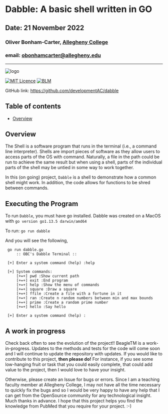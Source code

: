 # Dabble: A basic shell written in GO
## Date: 21 November 2022
### Oliver Bonham-Carter, [Allegheny College](https://allegheny.edu/)
### email: obonhamcarter@allegheny.edu

---
![logo](graphics/beagleTM_logo2.png)

[![MIT Licence](https://img.shields.io/bower/l/bootstrap)](https://opensource.org/licenses/MIT)
[![BLM](https://img.shields.io/badge/BlackLivesMatter-yellow)](https://blacklivesmatter.com/)

GitHub link: https://github.com/developmentAC/dabble

## Table of contents

* [Overview](#overview)

## Overview

The Shell is a software program that runs in the terminal (i.e., a command line interpreter).
Shells are import pieces of software as they allow users to access parts of the
OS with command. Naturally, a file in the path could be run to achieve the same
result but when using a shell, parts of the individual parts of the shell
may be untied in some way to work together.

In this (on going) project, `Dabble` is a shell to demonstrate how a common shell might work. In addition, the code allows for functions to be shred between commands.

## Executing the Program

To run `Dabble`, you must have go installed. Dabble was created on a MacOS with `go version go1.13.5 darwin/amd64` 

To run: `go run dabble`

And you will see the following,

```
 go run dabble.go 
	 :: OBC's Dabble Terminal ::

 [+] Enter a system command (help) :help

 [+] System commands:
	 [+=+] pwd :Show current path
	 [+=+] exit :End program
	 [+=+] help :Show the menu of commands
	 [+=+] square :Draw a square
	 [+=+] ffile :Create a file with a fortune in it
	 [+=+] ran :Create n random numbers between min and max bounds
	 [+=+] prime :Create a random prime number
	 [+=+] hello :Say hello

 [+] Enter a system command (help) :
```

## A work in progress

Check back often to see the evolution of the project!! BeagleTM is a work-in-progress. Updates to the methods and tests for the code will come soon and I will continue to update the repository with updates. If you would like to contribute to this project, __then please do!__ For instance, if you see some low-hanging fruit or task that you could easily complete, that could add value to the project, then I would love to have your insight.

Otherwise, please create an Issue for bugs or errors. Since I am a teaching faculty member at Allegheny College, I may not have all the time necessary to quickly fix the bugs and so I would be very happy to have any help that I can get from the OpenSource community for any technological insight. Much thanks in advance. I hope that this project helps you find the knowledge from PubMed that you require for your project. :-)
